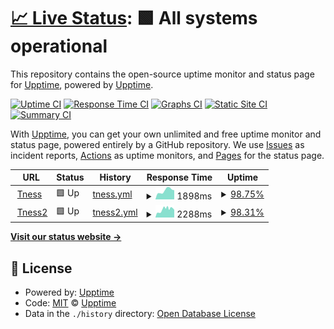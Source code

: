 # [📈 Live Status](https://upptime.github.io/upptime): <!--live status--> **🟩 All systems operational**

This repository contains the open-source uptime monitor and status page for [Upptime](https://upptime.js.org), powered by [Upptime](https://github.com/upptime/upptime).

[![Uptime CI](https://github.com/digitalwunder/status-2/workflows/Uptime%20CI/badge.svg)](https://github.com/digitalwunder/status-2/actions?query=workflow%3A%22Uptime+CI%22)
[![Response Time CI](https://github.com/digitalwunder/status-2/workflows/Response%20Time%20CI/badge.svg)](https://github.com/digitalwunder/status-2/actions?query=workflow%3A%22Response+Time+CI%22)
[![Graphs CI](https://github.com/digitalwunder/status-2/workflows/Graphs%20CI/badge.svg)](https://github.com/digitalwunder/status-2/actions?query=workflow%3A%22Graphs+CI%22)
[![Static Site CI](https://github.com/digitalwunder/status-2/workflows/Static%20Site%20CI/badge.svg)](https://github.com/digitalwunder/status-2/actions?query=workflow%3A%22Static+Site+CI%22)
[![Summary CI](https://github.com/digitalwunder/status-2/workflows/Summary%20CI/badge.svg)](https://github.com/digitalwunder/status-2/actions?query=workflow%3A%22Summary+CI%22)

With [Upptime](https://upptime.js.org), you can get your own unlimited and free uptime monitor and status page, powered entirely by a GitHub repository. We use [Issues](https://github.com/upptime/upptime/issues) as incident reports, [Actions](https://github.com/digitalwunder/status-2/actions) as uptime monitors, and [Pages](https://upptime.github.io/upptime) for the status page.

<!--start: status pages-->
<!-- This summary is generated by Upptime (https://github.com/upptime/upptime) -->
<!-- Do not edit this manually, your changes will be overwritten -->
<!-- prettier-ignore -->
| URL | Status | History | Response Time | Uptime |
| --- | ------ | ------- | ------------- | ------ |
| <img alt="" src="https://favicons.githubusercontent.com/www.tness.de" height="13"> [Tness](https://www.tness.de) | 🟩 Up | [tness.yml](https://github.com/digitalwunder/status-2/commits/HEAD/history/tness.yml) | <details><summary><img alt="Response time graph" src="./graphs/tness/response-time-week.png" height="20"> 1898ms</summary><br><a href="https://digitalwunder.github.io/status-2/history/tness"><img alt="Response time 1887" src="https://img.shields.io/endpoint?url=https%3A%2F%2Fraw.githubusercontent.com%2Fdigitalwunder%2Fstatus-2%2FHEAD%2Fapi%2Ftness%2Fresponse-time.json"></a><br><a href="https://digitalwunder.github.io/status-2/history/tness"><img alt="24-hour response time 2573" src="https://img.shields.io/endpoint?url=https%3A%2F%2Fraw.githubusercontent.com%2Fdigitalwunder%2Fstatus-2%2FHEAD%2Fapi%2Ftness%2Fresponse-time-day.json"></a><br><a href="https://digitalwunder.github.io/status-2/history/tness"><img alt="7-day response time 1898" src="https://img.shields.io/endpoint?url=https%3A%2F%2Fraw.githubusercontent.com%2Fdigitalwunder%2Fstatus-2%2FHEAD%2Fapi%2Ftness%2Fresponse-time-week.json"></a><br><a href="https://digitalwunder.github.io/status-2/history/tness"><img alt="30-day response time 1600" src="https://img.shields.io/endpoint?url=https%3A%2F%2Fraw.githubusercontent.com%2Fdigitalwunder%2Fstatus-2%2FHEAD%2Fapi%2Ftness%2Fresponse-time-month.json"></a><br><a href="https://digitalwunder.github.io/status-2/history/tness"><img alt="1-year response time 1887" src="https://img.shields.io/endpoint?url=https%3A%2F%2Fraw.githubusercontent.com%2Fdigitalwunder%2Fstatus-2%2FHEAD%2Fapi%2Ftness%2Fresponse-time-year.json"></a></details> | <details><summary><a href="https://digitalwunder.github.io/status-2/history/tness">98.75%</a></summary><a href="https://digitalwunder.github.io/status-2/history/tness"><img alt="All-time uptime 99.79%" src="https://img.shields.io/endpoint?url=https%3A%2F%2Fraw.githubusercontent.com%2Fdigitalwunder%2Fstatus-2%2FHEAD%2Fapi%2Ftness%2Fuptime.json"></a><br><a href="https://digitalwunder.github.io/status-2/history/tness"><img alt="24-hour uptime 100.00%" src="https://img.shields.io/endpoint?url=https%3A%2F%2Fraw.githubusercontent.com%2Fdigitalwunder%2Fstatus-2%2FHEAD%2Fapi%2Ftness%2Fuptime-day.json"></a><br><a href="https://digitalwunder.github.io/status-2/history/tness"><img alt="7-day uptime 98.75%" src="https://img.shields.io/endpoint?url=https%3A%2F%2Fraw.githubusercontent.com%2Fdigitalwunder%2Fstatus-2%2FHEAD%2Fapi%2Ftness%2Fuptime-week.json"></a><br><a href="https://digitalwunder.github.io/status-2/history/tness"><img alt="30-day uptime 99.71%" src="https://img.shields.io/endpoint?url=https%3A%2F%2Fraw.githubusercontent.com%2Fdigitalwunder%2Fstatus-2%2FHEAD%2Fapi%2Ftness%2Fuptime-month.json"></a><br><a href="https://digitalwunder.github.io/status-2/history/tness"><img alt="1-year uptime 99.79%" src="https://img.shields.io/endpoint?url=https%3A%2F%2Fraw.githubusercontent.com%2Fdigitalwunder%2Fstatus-2%2FHEAD%2Fapi%2Ftness%2Fuptime-year.json"></a></details>
| <img alt="" src="https://favicons.githubusercontent.com/tness.de" height="13"> [Tness2](https://tness.de) | 🟩 Up | [tness2.yml](https://github.com/digitalwunder/status-2/commits/HEAD/history/tness2.yml) | <details><summary><img alt="Response time graph" src="./graphs/tness2/response-time-week.png" height="20"> 2288ms</summary><br><a href="https://digitalwunder.github.io/status-2/history/tness2"><img alt="Response time 1619" src="https://img.shields.io/endpoint?url=https%3A%2F%2Fraw.githubusercontent.com%2Fdigitalwunder%2Fstatus-2%2FHEAD%2Fapi%2Ftness2%2Fresponse-time.json"></a><br><a href="https://digitalwunder.github.io/status-2/history/tness2"><img alt="24-hour response time 2245" src="https://img.shields.io/endpoint?url=https%3A%2F%2Fraw.githubusercontent.com%2Fdigitalwunder%2Fstatus-2%2FHEAD%2Fapi%2Ftness2%2Fresponse-time-day.json"></a><br><a href="https://digitalwunder.github.io/status-2/history/tness2"><img alt="7-day response time 2288" src="https://img.shields.io/endpoint?url=https%3A%2F%2Fraw.githubusercontent.com%2Fdigitalwunder%2Fstatus-2%2FHEAD%2Fapi%2Ftness2%2Fresponse-time-week.json"></a><br><a href="https://digitalwunder.github.io/status-2/history/tness2"><img alt="30-day response time 1760" src="https://img.shields.io/endpoint?url=https%3A%2F%2Fraw.githubusercontent.com%2Fdigitalwunder%2Fstatus-2%2FHEAD%2Fapi%2Ftness2%2Fresponse-time-month.json"></a><br><a href="https://digitalwunder.github.io/status-2/history/tness2"><img alt="1-year response time 1619" src="https://img.shields.io/endpoint?url=https%3A%2F%2Fraw.githubusercontent.com%2Fdigitalwunder%2Fstatus-2%2FHEAD%2Fapi%2Ftness2%2Fresponse-time-year.json"></a></details> | <details><summary><a href="https://digitalwunder.github.io/status-2/history/tness2">98.31%</a></summary><a href="https://digitalwunder.github.io/status-2/history/tness2"><img alt="All-time uptime 99.75%" src="https://img.shields.io/endpoint?url=https%3A%2F%2Fraw.githubusercontent.com%2Fdigitalwunder%2Fstatus-2%2FHEAD%2Fapi%2Ftness2%2Fuptime.json"></a><br><a href="https://digitalwunder.github.io/status-2/history/tness2"><img alt="24-hour uptime 100.00%" src="https://img.shields.io/endpoint?url=https%3A%2F%2Fraw.githubusercontent.com%2Fdigitalwunder%2Fstatus-2%2FHEAD%2Fapi%2Ftness2%2Fuptime-day.json"></a><br><a href="https://digitalwunder.github.io/status-2/history/tness2"><img alt="7-day uptime 98.31%" src="https://img.shields.io/endpoint?url=https%3A%2F%2Fraw.githubusercontent.com%2Fdigitalwunder%2Fstatus-2%2FHEAD%2Fapi%2Ftness2%2Fuptime-week.json"></a><br><a href="https://digitalwunder.github.io/status-2/history/tness2"><img alt="30-day uptime 99.61%" src="https://img.shields.io/endpoint?url=https%3A%2F%2Fraw.githubusercontent.com%2Fdigitalwunder%2Fstatus-2%2FHEAD%2Fapi%2Ftness2%2Fuptime-month.json"></a><br><a href="https://digitalwunder.github.io/status-2/history/tness2"><img alt="1-year uptime 99.75%" src="https://img.shields.io/endpoint?url=https%3A%2F%2Fraw.githubusercontent.com%2Fdigitalwunder%2Fstatus-2%2FHEAD%2Fapi%2Ftness2%2Fuptime-year.json"></a></details>

<!--end: status pages-->

[**Visit our status website →**](https://upptime.github.io/upptime)

## 📄 License

- Powered by: [Upptime](https://github.com/upptime/upptime)
- Code: [MIT](./LICENSE) © [Upptime](https://upptime.js.org)
- Data in the `./history` directory: [Open Database License](https://opendatacommons.org/licenses/odbl/1-0/)
